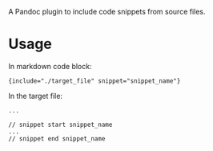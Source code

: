 A Pandoc plugin to include code snippets from source files.

# Usage
In markdown code block:
```
{include="./target_file" snippet="snippet_name"}
```

In the target file:

```
...

// snippet start snippet_name
...
// snippet end snippet_name
```
